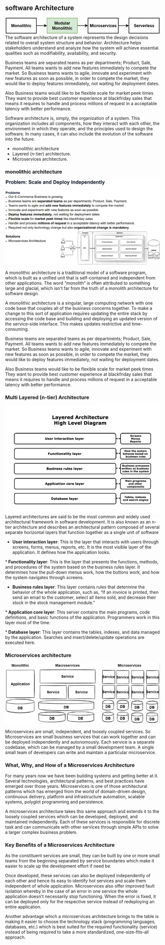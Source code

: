 
## software  Architecture

<img src="/images/Modeling/SoftwareArchitecture/0_SoftwareArchitectureJourney.webp" />
The software architecture of a system represents the design decisions related to overall system structure and behavior. Architecture helps stakeholders understand and analyze how the system will achieve essential qualities such as modifiability, availability, and security.

Business teams are separated teams as per departments; Product, Sale, Payment. All teams wants to add new features immediately to compete the market. So Business teams wants to agile, innovate and experiment with new features as soon as possible, in order to compete the market, they would like to deploy features immediately, not waiting for deployment dates.

Also Business teams would like to be flexible scale for market peek times They want to provide best customer experience at blackfriday sales that means it requires to handle and process millions of request in a acceptable latency with better performance.

Software architecture is, simply, the organization of a system. This organization includes all components, how they interact with each other, the environment in which they operate, and the principles used to design the software. In many cases, it can also include the evolution of the software into the future.

- monolithic architecture 
- Layered (n-tier) architecture.
- Microservices architecture.


### monolithic architecture 

<img src="/images/Modeling/SoftwareArchitecture/3_ProblemsWithOnlineApps.webp" />

A monolithic architecture is a traditional model of a software program, which is built as a unified unit that is self-contained and independent from other applications. The word “monolith” is often attributed to something large and glacial, which isn't far from the truth of a monolith architecture for software design.

A monolithic architecture is a singular, large computing network with one code base that couples all of the business concerns together.  To make a change to this sort of application requires updating the entire stack by accessing the code base and building and deploying an updated version of the service-side interface. This makes updates restrictive and time-consuming. 

Business teams are separated teams as per departments; Product, Sale, Payment. All teams wants to add new features immediately to compete the market. So Business teams wants to agile, innovate and experiment with new features as soon as possible, in order to compete the market, they would like to deploy features immediately, not waiting for deployment dates.

Also Business teams would like to be flexible scale for market peek times They want to provide best customer experience at blackfriday sales that means it requires to handle and process millions of request in a acceptable latency with better performance.

### Multi Layered (n-tier) Architecture

<img src="/images/Modeling/SoftwareArchitecture/03_LayeredArchitecture.png" />
Layered architectures are said to be the most common and widely used architectural framework in software development. It is also known as an n-tier architecture and describes an architectural pattern composed of several separate horizontal layers that function together as a single unit of software

* <b>User interaction layer</b>: This is the layer that interacts with users through screens, forms, menus, reports, etc. It is the most visible layer of the application. It defines how the application looks.  

*<b> Functionality layer</b>: This is the layer that presents the functions, methods, and procedures of the system based on the business rules layer. It determines how the pull-down menus work, how the buttons work, and how the system navigates through screens.

* <b>Business rules layer</b>: This layer contains rules that determine the behavior of the whole application, such as, “If an invoice is printed, then send an email to the customer, select all items sold, and decrease their stock in the stock management module.” 

*<b> Application core layer</b>: This server contains the main programs, code definitions, and basic functions of the application. Programmers work in this layer most of the time. 

*<b> Database layer</b>: This layer contains the tables, indexes, and data managed by the application. Searches and insert/delete/update operations are executed here. 


### Microservices architecture

<img src="/images/Modeling/SoftwareArchitecture/4_MicroServicesArchiteture.webp" />

Microservices are small, independent, and loosely coupled services. So Microservices are small business services that can work together and can be deployed independently and autonomously. Each service is a separate codebase, which can be managed by a small development team. A single small team of developers can write and maintain a particular microservice.



### What, Why, and How of a Microservices Architecture

For many years now we have been building systems and getting better at it. Several technologies, architectural patterns, and best practices have emerged over those years. Microservices is one of those architectural patterns which has emerged from the world of domain-driven design, continuous delivery, platform and infrastructure automation, scalable systems, polyglot programming and persistence.


A microservices architecture takes this same approach and extends it to the loosely coupled services which can be developed, deployed, and maintained independently. Each of these services is responsible for discrete task and can communicate with other services through simple APIs to solve a larger complex business problem.

### Key Benefits of a Microservices Architecture
As the constituent services are small, they can be built by one or more small teams from the beginning separated by service boundaries which make it easier to scale up the development effort if need be.

Once developed, these services can also be deployed independently of each other and hence its easy to identify hot services and scale them independent of whole application. Microservices also offer improved fault isolation whereby in the case of an error in one service the whole application doesn’t necessarily stop functioning. When the error is fixed, it can be deployed only for the respective service instead of redeploying an entire application.

Another advantage which a microservices architecture brings to the table is making it easier to choose the technology stack (programming languages, databases, etc.) which is best suited for the required functionality (service) instead of being required to take a more standardized, one-size-fits-all approach.

